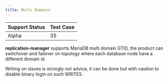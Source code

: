 ```yaml
---
title: Multi Domains
---
```

| Support Status  | Test Case |  
| ----------------|-----------|
| Alpha      | 35 |       

**replication-manager** supports MariaDB multi domain GTID, the product can switchover and failover on topology where each database node have a different domain id.

Writing on slaves is strongly not advice, it can be done but with caution to disable binary login on such WRITES.
